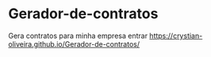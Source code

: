 # Gerador-de-contratos
Gera contratos para minha empresa
entrar 
https://crystian-oliveira.github.io/Gerador-de-contratos/
